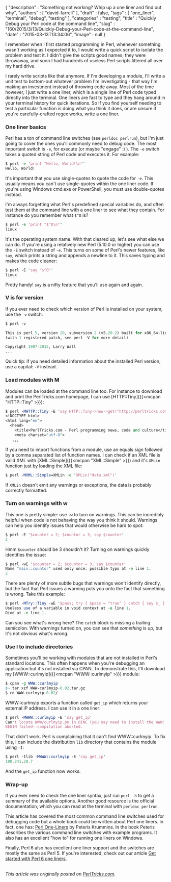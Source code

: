 {
   "description" : "Something not working? Whip up a one liner and find out why",
   "authors" : [
      "david-farrell"
   ],
   "draft" : false,
   "tags" : [
      "one_liner",
      "terminal",
      "debug",
      "testing"
   ],
   "categories" : "testing",
   "title" : "Quickly Debug your Perl code at the command line",
   "slug" : "160/2015/3/13/Quickly-Debug-your-Perl-code-at-the-command-line",
   "date" : "2015-03-13T13:34:06",
   "image" : null
}


I remember when I first started programming in Perl, whenever something wasn't working as I expected it to, I would write a quick script to isolate the problem and test it. I didn't give the scripts good names; they were throwaway, and soon I had hundreds of useless Perl scripts littered all over my hard drive.

I rarely write scripts like that anymore. If I'm developing a module, I'll write a unit test to bottom-out whatever problem I'm investigating - that way I'm making an investment instead of throwing code away. Most of the time however, I just write a one liner, which is a single line of Perl code typed directly into the terminal. One liners are fast to type and they hang around in your terminal history for quick iterations. So if you find yourself needing to test a particular function is doing what you think it does, or are unsure if you're carefully-crafted regex works, write a one liner.

### One liner basics

Perl has a ton of command line switches (see `perldoc perlrun`), but I'm just going to cover the ones you'll commonly need to debug code. The most important switch is `-e`, for execute (or maybe "engage" :) ). The `-e` switch takes a quoted string of Perl code and executes it. For example:

```perl
$ perl -e 'print "Hello, World!\n"'
Hello, World!
```

It's important that you use single-quotes to quote the code for `-e`. This usually means you can't use single-quotes within the one liner code. If you're using Windows cmd.exe or PowerShell, you must use double-quotes instead.

I'm always forgetting what Perl's predefined special variables do, and often test them at the command line with a one liner to see what they contain. For instance do you remember what `$^O` is?

```perl
$ perl -e 'print "$^O\n"'
linux
```

It's the operating system name. With that cleared up, let's see what else we can do. If you're using a relatively new Perl (5.10.0 or higher) you can use the `-E` switch instead of `-e`. This turns on some of Perl's newer features, like `say`, which prints a string and appends a newline to it. This saves typing and makes the code cleaner:

```perl
$ perl -E 'say "$^O"'
linux
```

Pretty handy! `say` is a nifty feature that you'll use again and again.

### V is for version

If you ever need to check which version of Perl is installed on your system, use the `-v` switch:

```perl
$ perl -v

This is perl 5, version 20, subversion 2 (v5.20.2) built for x86_64-linux
(with 1 registered patch, see perl -V for more detail)

Copyright 1987-2015, Larry Wall
...
```

Quick tip: if you need detailed information about the installed Perl version, use a capital: `-V` instead.

### Load modules with M

Modules can be loaded at the command line too. For instance to download and print the PerlTricks.com homepage, I can use [HTTP::Tiny]({{<mcpan "HTTP::Tiny" >}}):

```perl
$ perl -MHTTP::Tiny -E 'say HTTP::Tiny->new->get("http://perltricks.com")->{content}';
<!DOCTYPE html>
<html lang="en">
  <head>
    <title>PerlTricks.com - Perl programming news, code and culture</title>
    <meta charset="utf-8">
   ,,,
```

If you need to import functions from a module, use an equals sign followed by a comma separated list of function names. I can check if an XML file is valid XML with [XML::Simple]({{<mcpan "XML::Simple" >}}) and it's `XMLin` function just by loading the XML file:

```perl
$ perl -MXML::Simple=XMLin -e 'XMLin("data.xml")'
```

If `XMLin` doesn't emit any warnings or exceptions, the data is probably correctly formatted.

### Turn on warnings with w

This one is pretty simple: use `-w` to turn on warnings. This can be incredibly helpful when code is not behaving the way you think it should. Warnings can help you identify issues that would otherwise be hard to spot:

```perl
$ perl -E '$counter = 2; $countor = 3; say $counter'
2
```

Hmm `$counter` should be 3 shouldn't it? Turning on warnings quickly identifies the issue:

```perl
$ perl -wE '$counter = 2; $countor = 3; say $counter'
Name "main::countor" used only once: possible typo at -e line 1.
2
```

There are plenty of more subtle bugs that warnings won't identify directly, but the fact that Perl issues a warning puts you onto the fact that something is wrong. Take this example:

```perl
$ perl -MTry::Tiny -wE '$pass; try { $pass = "true" } catch { say $_ } return $pass if $pass or die'
Useless use of a variable in void context at -e line 1.
Died at -e line 1.
```

Can you see what's wrong here? The `catch` block is missing a trailing semicolon. With warnings turned on, you can see that *something* is up, but it's not obvious what's wrong.

### Use I to include directories

Sometimes you'll be working with modules that are not installed in Perl's standard locations. This often happens when you're debugging an application but it's not installed via CPAN. To demonstrate this, I'll download my [WWW::curlmyip]({{<mcpan "WWW::curlmyip" >}}) module:

```perl
$ cpan -g WWW::curlmyip
$~ tar xzf WWW-curlmyip-0.02.tar.gz 
$ cd WWW-curlmyip-0.02/
```

WWW::curlmyip exports a function called `get_ip` which returns your external IP address. I can use it in a one liner:

```perl
$ perl -MWWW::curlmyip -E 'say get_ip'
Can't locate WWW/curlmyip.pm in @INC (you may need to install the WWW::curlmyip module) (@INC contains: /home/dfarrell/.plenv/versions/5.20.2/lib/perl5/site_perl/5.20.2/x86_64-linux /home/dfarrell/.plenv/versions/5.20.2/lib/perl5/site_perl/5.20.2 /home/dfarrell/.plenv/versions/5.20.2/lib/perl5/5.20.2/x86_64-linux /home/dfarrell/.plenv/versions/5.20.2/lib/perl5/5.20.2 .).
BEGIN failed--compilation aborted.
```

That didn't work. Perl is complaining that it can't find WWW::curlmyip. To fix this, I can include the distribution `lib` directory that contains the module using `-I`:

```perl
$ perl -Ilib -MWWW::curlmyip -E 'say get_ip'
100.241.20.7
```

And the `get_ip` function now works.

### Wrap-up

If you ever need to check the one liner syntax, just run `perl -h` to get a summary of the available options. Another good resource is the official documentation, which you can read at the terminal with `perldoc perlrun`.

This article has covered the most common command line switches used for debugging code but a whole book could be written about Perl one liners. In fact, one has: [Perl One-Liners](http://www.catonmat.net/blog/perl-one-liners-no-starch-press/) by Peteris Krummins. In the book Peteris describes the various command line switches with example programs. It also has an excellent "how to" for running one liners on Windows.

Finally, Perl 6 also has excellent one liner support and the switches are mostly the same as Perl 5. If you're interested, check out our article [Get started with Perl 6 one liners](http://perltricks.com/article/136/2014/11/20/Get-started-with-Perl-6-one-liners).

\
*This article was originally posted on [PerlTricks.com](http://perltricks.com).*
